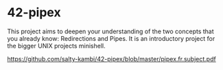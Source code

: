 # 42-pipex

This project aims to deepen your understanding of the two concepts that you already know: Redirections and Pipes.
It is an introductory project for the bigger UNIX projects minishell.

https://github.com/salty-kambi/42-pipex/blob/master/pipex.fr.subject.pdf
